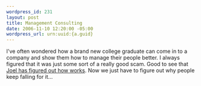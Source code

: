 ```yaml
--- 
wordpress_id: 231
layout: post
title: Management Consulting
date: 2006-11-10 12:20:00 -05:00
wordpress_url: urn:uuid:{a.guid}
---
```

<p>I've often wondered how a brand new college graduate can come in to a company and show them how to manage their people better.  I always figured that it was just some sort of a really good scam.  Good to see that <a href="http://www.joelonsoftware.com/items/2006/11/10b.html" title="Oh, the emails you'll get...">Joel has figured out how works</a>.  Now we just have to figure out why people keep falling for it...</p>
